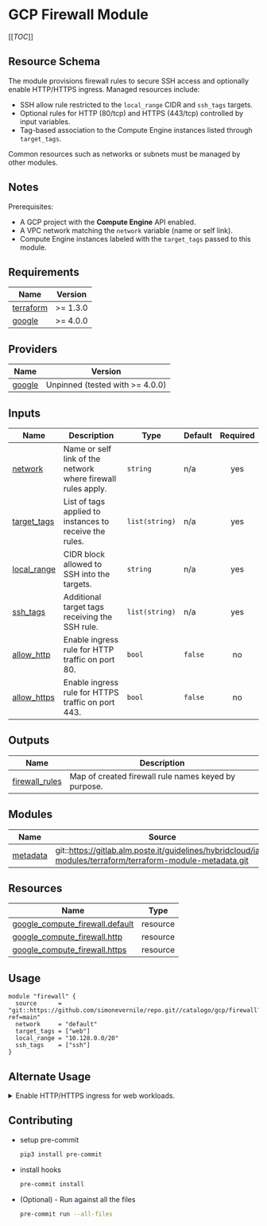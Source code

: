 # GCP Firewall Module

[[_TOC_]]

## Resource Schema
The module provisions firewall rules to secure SSH access and optionally enable HTTP/HTTPS ingress. Managed resources include:

- SSH allow rule restricted to the `local_range` CIDR and `ssh_tags` targets.
- Optional rules for HTTP (80/tcp) and HTTPS (443/tcp) controlled by input variables.
- Tag-based association to the Compute Engine instances listed through `target_tags`.

Common resources such as networks or subnets must be managed by other modules.

## Notes
Prerequisites:

- A GCP project with the **Compute Engine** API enabled.
- A VPC network matching the `network` variable (name or self link).
- Compute Engine instances labeled with the `target_tags` passed to this module.

## Requirements

| Name | Version |
|------|---------|
| <a name="requirement_terraform"></a> [terraform](#requirement_terraform) | >= 1.3.0 |
| <a name="requirement_google"></a> [google](#requirement_google) | >= 4.0.0 |

## Providers

| Name | Version |
|------|---------|
| <a name="provider_google"></a> [google](#provider_google) | Unpinned (tested with >= 4.0.0) |

## Inputs

| Name | Description | Type | Default | Required |
|------|-------------|------|---------|:--------:|
| <a name="input_network"></a> [network](#input_network) | Name or self link of the network where firewall rules apply. | `string` | n/a | yes |
| <a name="input_target_tags"></a> [target_tags](#input_target_tags) | List of tags applied to instances to receive the rules. | `list(string)` | n/a | yes |
| <a name="input_local_range"></a> [local_range](#input_local_range) | CIDR block allowed to SSH into the targets. | `string` | n/a | yes |
| <a name="input_ssh_tags"></a> [ssh_tags](#input_ssh_tags) | Additional target tags receiving the SSH rule. | `list(string)` | n/a | yes |
| <a name="input_allow_http"></a> [allow_http](#input_allow_http) | Enable ingress rule for HTTP traffic on port 80. | `bool` | `false` | no |
| <a name="input_allow_https"></a> [allow_https](#input_allow_https) | Enable ingress rule for HTTPS traffic on port 443. | `bool` | `false` | no |

## Outputs

| Name | Description |
|------|-------------|
| <a name="output_firewall_rules"></a> [firewall_rules](#output_firewall_rules) | Map of created firewall rule names keyed by purpose. |

## Modules

| Name | Source | Version |
|------|--------|---------|
| <a name="module_metadata"></a> [metadata](#module_metadata) | git::https://gitlab.alm.poste.it/guidelines/hybridcloud/iac-modules/terraform/terraform-module-metadata.git | v1.0.1 |

## Resources

| Name | Type |
|------|------|
| [google_compute_firewall.default](https://registry.terraform.io/providers/hashicorp/google/latest/docs/resources/compute_firewall) | resource |
| [google_compute_firewall.http](https://registry.terraform.io/providers/hashicorp/google/latest/docs/resources/compute_firewall) | resource |
| [google_compute_firewall.https](https://registry.terraform.io/providers/hashicorp/google/latest/docs/resources/compute_firewall) | resource |

## Usage
```hcl
module "firewall" {
  source      = "git::https://github.com/simonevernile/repo.git//catalogo/gcp/firewall?ref=main"
  network     = "default"
  target_tags = ["web"]
  local_range = "10.128.0.0/20"
  ssh_tags    = ["ssh"]
}
```

## Alternate Usage
<details>
<summary>Enable HTTP/HTTPS ingress for web workloads.</summary>

```hcl
module "firewall_web" {
  source      = "git::https://github.com/simonevernile/repo.git//catalogo/gcp/firewall?ref=main"
  network     = "default"
  target_tags = ["web"]
  local_range = "10.128.0.0/20"
  ssh_tags    = ["ssh"]
  allow_http  = true
  allow_https = true
}
```
</details>

## Contributing
* setup pre-commit

    ```bash
    pip3 install pre-commit
    ```

* install hooks

    ```bash
    pre-commit install
    ```

* (Optional) - Run against all the files

    ```bash
    pre-commit run --all-files
    ```

